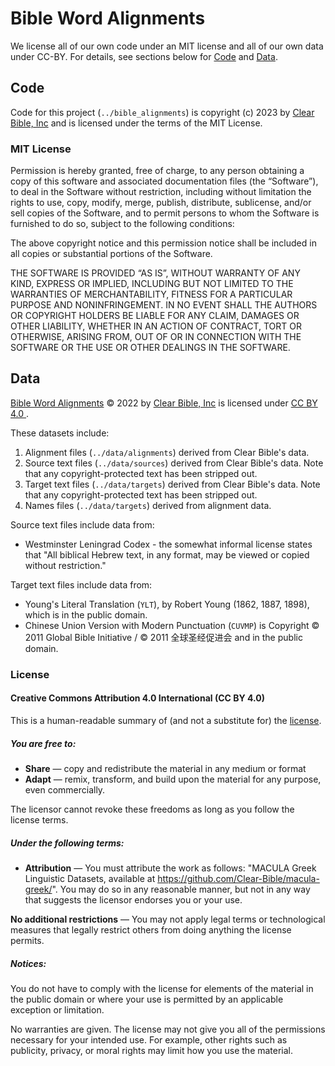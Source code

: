 # Bible Word Alignments

We license all of our own code under an MIT license and all of our own
data under CC-BY.  For details, see sections below for [Code](#code) and [Data](#data).

## Code

Code for this project (`../bible_alignments`) is copyright (c) 2023 by
[Clear Bible, Inc](http://www.clear.bible) and is licensed under the
terms of the MIT License.

### MIT License


Permission is hereby granted, free of charge, to any person obtaining
a copy of this software and associated documentation files (the
“Software”), to deal in the Software without restriction, including
without limitation the rights to use, copy, modify, merge, publish,
distribute, sublicense, and/or sell copies of the Software, and to
permit persons to whom the Software is furnished to do so, subject to
the following conditions:

The above copyright notice and this permission notice shall be
included in all copies or substantial portions of the Software.

THE SOFTWARE IS PROVIDED “AS IS”, WITHOUT WARRANTY OF ANY KIND,
EXPRESS OR IMPLIED, INCLUDING BUT NOT LIMITED TO THE WARRANTIES OF
MERCHANTABILITY, FITNESS FOR A PARTICULAR PURPOSE AND
NONINFRINGEMENT. IN NO EVENT SHALL THE AUTHORS OR COPYRIGHT HOLDERS BE
LIABLE FOR ANY CLAIM, DAMAGES OR OTHER LIABILITY, WHETHER IN AN ACTION
OF CONTRACT, TORT OR OTHERWISE, ARISING FROM, OUT OF OR IN CONNECTION
WITH THE SOFTWARE OR THE USE OR OTHER DEALINGS IN THE SOFTWARE.

## Data

[Bible Word Alignments](https://github.com/Clear-Bible/Alignments) © 2022 by [Clear Bible, Inc](http://www.clear.bible) is licensed under [CC BY 4.0 ](http://creativecommons.org/licenses/by/4.0/).

These datasets include:

1. Alignment files (`../data/alignments`) derived from Clear Bible's data.
2. Source text files (`../data/sources`) derived from Clear Bible's
   data. Note that any copyright-protected text has been stripped out.
3. Target text files (`../data/targets`) derived from Clear Bible's
   data. Note that any copyright-protected text has been stripped out.
4. Names files (`../data/targets`) derived from alignment data.

Source text files include data from:

* Westminster Leningrad Codex - the somewhat informal license states
  that "All biblical Hebrew text, in any format, may be viewed or
  copied without restriction."

Target text files include data from:

* Young's Literal Translation (`YLT`), by Robert Young (1862, 1887, 1898),
  which is in the public domain.
* Chinese Union Version with Modern Punctuation (`CUVMP`) is Copyright
  © 2011 Global Bible Initiative / © 2011 全球圣经促进会 and in the
  public domain.

### License

#### Creative Commons Attribution 4.0 International (CC BY 4.0)

This is a human-readable summary of (and not a substitute for) the [license](http://creativecommons.org/licenses/by/4.0/).

##### You are free to:

 * **Share** — copy and redistribute the material in any medium or format
 * **Adapt** — remix, transform, and build upon the material
for any purpose, even commercially.

The licensor cannot revoke these freedoms as long as you follow the license terms.

##### Under the following terms:

 * **Attribution** — You must attribute the work as follows: "MACULA Greek Linguistic Datasets, available at https://github.com/Clear-Bible/macula-greek/". You may do so in any reasonable manner, but not in any way that suggests the licensor endorses you or your use.

**No additional restrictions** — You may not apply legal terms or technological measures that legally restrict others from doing anything the license permits.

##### Notices:

You do not have to comply with the license for elements of the material in the public domain or where your use is permitted by an applicable exception or limitation.

No warranties are given. The license may not give you all of the permissions necessary for your intended use. For example, other rights such as publicity, privacy, or moral rights may limit how you use the material.

